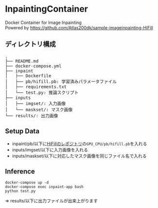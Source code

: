 # InpaintingContainer
Docker Container for Image Inpainting  
Powered by https://github.com/Atlas200dk/sample-imageinpainting-HiFill
## ディレクトリ構成
<pre>
.
├── README.md
├── docker-compose.yml
├── inpaint
│   ├── Dockerfile
│   ├── pb/hifill.pb: 学習済みパラメータファイル
│   ├── requirements.txt
│   └── test.py: 推論スクリプト
├── inputs
│   ├── imgset/: 入力画像
│   └── maskset/: マスク画像
└── results/: 出力画像
</pre>

## Setup Data
- inpaint/pb/以下に[HiFillのレポジトリ](https://github.com/Atlas200dk/sample-imageinpainting-HiFill)の`GPU_CPU/pb/hifill.pb`を入れる
- inputs/imgset/以下に入力画像を入れる
- inputs/maskset/以下に対応したマスク画像を同じファイル名で入れる
## Inference
```
docker-compose up -d
docker-compose exec inpaint-app bash
python test.py
```
=> results/以下に出力ファイルが出来上がります
